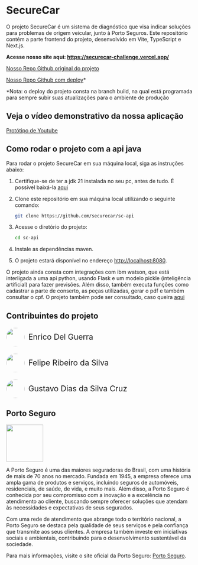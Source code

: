 # SecureCar

O projeto SecureCar é um sistema de diagnóstico que visa indicar soluções para problemas de origem veicular, junto à Porto Seguros. Este repositório contém a parte frontend do projeto, desenvolvido em Vite, TypeScript e Next.js.

**Acesse nosso site aqui: https://securecar-challenge.vercel.app/** 

[Nosso Repo Github original do projeto](https://github.com/securecar/securecar-front-v2)

[Nosso Repo Github com deploy](https://github.com/cotete/securecar-front-v2)*

*Nota: o deploy do projeto consta na branch build, na qual está programada para sempre subir suas atualizações para o ambiente de produção

## Veja o vídeo demonstrativo da nossa aplicação
[Protótipo de Youtube](https://youtu.be/PV4b3i0BW4s)

## Como rodar o projeto com a api java

Para rodar o projeto SecureCar em sua máquina local, siga as instruções abaixo:

1. Certifique-se de ter a jdk 21 instalada no seu pc, antes de tudo. É possível baixá-la [aqui](https://www.oracle.com/java/technologies/javase/jdk21-archive-downloads.html)

2. Clone este repositório em sua máquina local utilizando o seguinte comando:

    ```bash
    git clone https://github.com/securecar/sc-api
    ```

3. Acesse o diretório do projeto:

    ```bash
    cd sc-api
    ```

4. Instale as dependências maven.

5. O projeto estará disponível no endereço [http://localhost:8080](http://localhost:8080).

O projeto ainda consta com integrações com ibm watson, que está interligada a uma api python, usando Flask e um modelo pickle (inteligência artificial) para fazer previsões. Além disso, também executa funções como cadastrar a parte de conserto, as peças utilizadas, gerar o pdf e também consultar o cpf. O projeto também pode ser consultado, caso queira [aqui](https://github.com/securecar/ia-sc)

## Contribuintes do projeto

<div style="display: flex; gap: 10px; align-items: center; margin: 20px 0">
    <img src="https://github.com/enricodelguerra.png" style="height: 50px; width: 50px; border-radius: 100%" />
    <span style="font-size: 1.5em;">Enrico Del Guerra</span>
</div>

<div style="display: flex; gap: 10px; align-items: center; margin: 20px 0">
    <img src="https://github.com/cotete.png" style="height: 50px; width: 50px; border-radius: 100%" />
    <span style="font-size: 1.5em;">Felipe Ribeiro da Silva</span>
</div>
<div style="display: flex; gap: 10px; align-items: center; margin: 20px 0">
    <img src="https://github.com/gustavodscruz.png" style="height: 50px; width: 50px; border-radius: 100%" />
    <span style="font-size: 1.5em;">Gustavo Dias da Silva Cruz</span>
</div>

## Porto Seguro
<img src="./src/assets/imgs/porto-seguro.svg" height="100px"/>
<br>

A Porto Seguro é uma das maiores seguradoras do Brasil, com uma história de mais de 70 anos no mercado. Fundada em 1945, a empresa oferece uma ampla gama de produtos e serviços, incluindo seguros de automóveis, residenciais, de saúde, de vida, e muito mais. Além disso, a Porto Seguro é conhecida por seu compromisso com a inovação e a excelência no atendimento ao cliente, buscando sempre oferecer soluções que atendam às necessidades e expectativas de seus segurados.

Com uma rede de atendimento que abrange todo o território nacional, a Porto Seguro se destaca pela qualidade de seus serviços e pela confiança que transmite aos seus clientes. A empresa também investe em iniciativas sociais e ambientais, contribuindo para o desenvolvimento sustentável da sociedade.

Para mais informações, visite o site oficial da Porto Seguro: [Porto Seguro](https://www.portoseguro.com.br).

